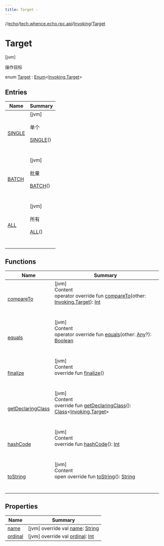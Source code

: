 ```yaml
---
title: Target -
---
```

//[echo](../../../index.md)/[tech.whence.echo.rpc.api](../../index.md)/[Invoking](../index.md)/[Target](index.md)



# Target  
 [jvm] 

操作目标

enum [Target](index.md) : [Enum](https://kotlinlang.org/api/latest/jvm/stdlib/kotlin/-enum/index.html)<[Invoking.Target](index.md)>    


## Entries  
  
|  Name|  Summary| 
|---|---|
| [SINGLE](-s-i-n-g-l-e/index.md)|  [jvm] <br><br>单个<br><br>[SINGLE](-s-i-n-g-l-e/index.md)()  <br>  <br>   <br>
| [BATCH](-b-a-t-c-h/index.md)|  [jvm] <br><br>批量<br><br>[BATCH](-b-a-t-c-h/index.md)()  <br>  <br>   <br>
| [ALL](-a-l-l/index.md)|  [jvm] <br><br>所有<br><br>[ALL](-a-l-l/index.md)()  <br>  <br>   <br>


## Functions  
  
|  Name|  Summary| 
|---|---|
| [compareTo](-a-l-l/index.md#kotlin/Enum/compareTo/#tech.whence.echo.rpc.api.Invoking.Target/PointingToDeclaration/)| [jvm]  <br>Content  <br>operator override fun [compareTo](-a-l-l/index.md#kotlin/Enum/compareTo/#tech.whence.echo.rpc.api.Invoking.Target/PointingToDeclaration/)(other: [Invoking.Target](index.md)): [Int](https://kotlinlang.org/api/latest/jvm/stdlib/kotlin/-int/index.html)  <br><br><br>
| [equals](../../../tech.whence.echo.webclient.response/-response-mocker/-purpose/-p-a-r-s-e-d/index.md#kotlin/Enum/equals/#kotlin.Any?/PointingToDeclaration/)| [jvm]  <br>Content  <br>operator override fun [equals](../../../tech.whence.echo.webclient.response/-response-mocker/-purpose/-p-a-r-s-e-d/index.md#kotlin/Enum/equals/#kotlin.Any?/PointingToDeclaration/)(other: [Any](https://kotlinlang.org/api/latest/jvm/stdlib/kotlin/-any/index.html)?): [Boolean](https://kotlinlang.org/api/latest/jvm/stdlib/kotlin/-boolean/index.html)  <br><br><br>
| [finalize](../../../tech.whence.echo.webclient.response/-response-mocker/-purpose/-p-a-r-s-e-d/index.md#kotlin/Enum/finalize/#/PointingToDeclaration/)| [jvm]  <br>Content  <br>override fun [finalize](../../../tech.whence.echo.webclient.response/-response-mocker/-purpose/-p-a-r-s-e-d/index.md#kotlin/Enum/finalize/#/PointingToDeclaration/)()  <br><br><br>
| [getDeclaringClass](../../../tech.whence.echo.webclient.response/-response-mocker/-purpose/-p-a-r-s-e-d/index.md#kotlin/Enum/getDeclaringClass/#/PointingToDeclaration/)| [jvm]  <br>Content  <br>override fun [getDeclaringClass](../../../tech.whence.echo.webclient.response/-response-mocker/-purpose/-p-a-r-s-e-d/index.md#kotlin/Enum/getDeclaringClass/#/PointingToDeclaration/)(): [Class](https://docs.oracle.com/javase/8/docs/api/java/lang/Class.html)<[Invoking.Target](index.md)>  <br><br><br>
| [hashCode](../../../tech.whence.echo.webclient.response/-response-mocker/-purpose/-p-a-r-s-e-d/index.md#kotlin/Enum/hashCode/#/PointingToDeclaration/)| [jvm]  <br>Content  <br>override fun [hashCode](../../../tech.whence.echo.webclient.response/-response-mocker/-purpose/-p-a-r-s-e-d/index.md#kotlin/Enum/hashCode/#/PointingToDeclaration/)(): [Int](https://kotlinlang.org/api/latest/jvm/stdlib/kotlin/-int/index.html)  <br><br><br>
| [toString](../../../tech.whence.echo.webclient.response/-response-mocker/-purpose/-p-a-r-s-e-d/index.md#kotlin/Enum/toString/#/PointingToDeclaration/)| [jvm]  <br>Content  <br>open override fun [toString](../../../tech.whence.echo.webclient.response/-response-mocker/-purpose/-p-a-r-s-e-d/index.md#kotlin/Enum/toString/#/PointingToDeclaration/)(): [String](https://kotlinlang.org/api/latest/jvm/stdlib/kotlin/-string/index.html)  <br><br><br>


## Properties  
  
|  Name|  Summary| 
|---|---|
| [name](index.md#tech.whence.echo.rpc.api/Invoking.Target/name/#/PointingToDeclaration/)|  [jvm] override val [name](index.md#tech.whence.echo.rpc.api/Invoking.Target/name/#/PointingToDeclaration/): [String](https://kotlinlang.org/api/latest/jvm/stdlib/kotlin/-string/index.html)   <br>
| [ordinal](index.md#tech.whence.echo.rpc.api/Invoking.Target/ordinal/#/PointingToDeclaration/)|  [jvm] override val [ordinal](index.md#tech.whence.echo.rpc.api/Invoking.Target/ordinal/#/PointingToDeclaration/): [Int](https://kotlinlang.org/api/latest/jvm/stdlib/kotlin/-int/index.html)   <br>

